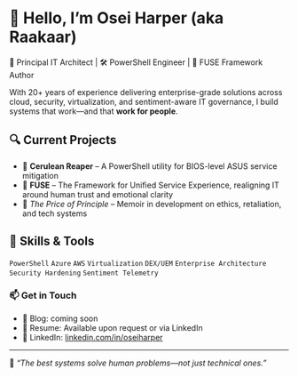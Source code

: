 # 👋 Hello, I’m Osei Harper (aka Raakaar)

🚀 Principal IT Architect | 🛠️ PowerShell Engineer | 🧠 FUSE Framework Author

With 20+ years of experience delivering enterprise-grade solutions across cloud, security, virtualization, and sentiment-aware IT governance, I build systems that work—and that **work for people**.

## 🔍 Current Projects
- 🎯 **Cerulean Reaper** – A PowerShell utility for BIOS-level ASUS service mitigation
- 🧩 **FUSE** – The Framework for Unified Service Experience, realigning IT around human trust and emotional clarity
- 📘 *The Price of Principle* – Memoir in development on ethics, retaliation, and tech systems

## 🔧 Skills & Tools
`PowerShell` `Azure` `AWS` `Virtualization` `DEX/UEM` `Enterprise Architecture` `Security Hardening` `Sentiment Telemetry`

### 📫 Get in Touch
- 🧠 Blog: coming soon
- 📄 Resume: Available upon request or via LinkedIn
- 🧵 LinkedIn: [linkedin.com/in/oseiharper](https://linkedin.com/in/oseiharper)

---

🌱 *“The best systems solve human problems—not just technical ones.”*
